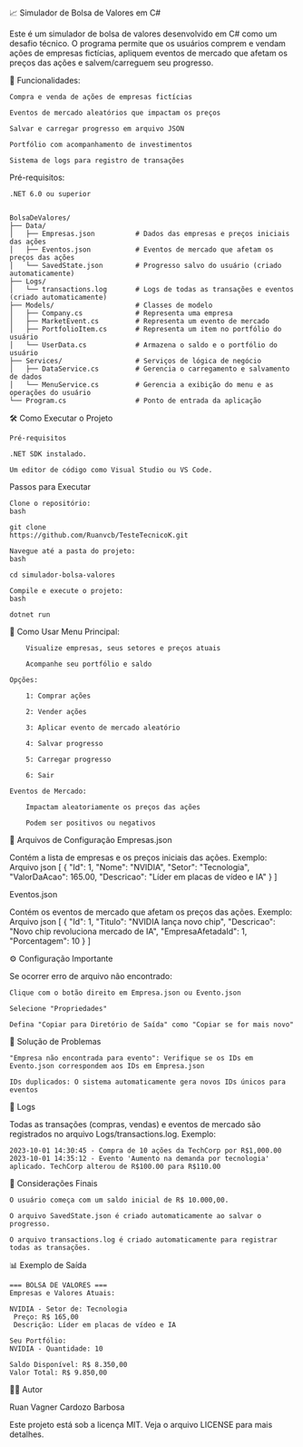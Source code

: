 📈 Simulador de Bolsa de Valores em C#

Este é um simulador de bolsa de valores desenvolvido em C# como um desafio técnico. O programa permite que os usuários comprem e vendam ações de empresas fictícias, apliquem eventos de mercado que afetam os preços das ações e salvem/carreguem seu progresso.

🚀 Funcionalidades:

    Compra e venda de ações de empresas fictícias

    Eventos de mercado aleatórios que impactam os preços

    Salvar e carregar progresso em arquivo JSON

    Portfólio com acompanhamento de investimentos

    Sistema de logs para registro de transações

Pré-requisitos:

    .NET 6.0 ou superior


    BolsaDeValores/
    ├── Data/
    │   ├── Empresas.json          # Dados das empresas e preços iniciais das ações
    │   ├── Eventos.json           # Eventos de mercado que afetam os preços das ações
    │   └── SavedState.json        # Progresso salvo do usuário (criado automaticamente)
    ├── Logs/
    │   └── transactions.log       # Logs de todas as transações e eventos (criado automaticamente)
    ├── Models/                    # Classes de modelo
    │   ├── Company.cs             # Representa uma empresa
    │   ├── MarketEvent.cs         # Representa um evento de mercado
    │   ├── PortfolioItem.cs       # Representa um item no portfólio do usuário
    │   └── UserData.cs            # Armazena o saldo e o portfólio do usuário
    ├── Services/                  # Serviços de lógica de negócio
    │   ├── DataService.cs         # Gerencia o carregamento e salvamento de dados
    │   └── MenuService.cs         # Gerencia a exibição do menu e as operações do usuário
    └── Program.cs                 # Ponto de entrada da aplicação

🛠️ Como Executar o Projeto

    Pré-requisitos

    .NET SDK instalado.

    Um editor de código como Visual Studio ou VS Code.

Passos para Executar

    Clone o repositório:
    bash

    git clone 
    https://github.com/Ruanvcb/TesteTecnicoK.git

    Navegue até a pasta do projeto:
    bash

    cd simulador-bolsa-valores

    Compile e execute o projeto:
    bash

    dotnet run

📝 Como Usar
    Menu Principal:

        Visualize empresas, seus setores e preços atuais

        Acompanhe seu portfólio e saldo

    Opções:

        1: Comprar ações

        2: Vender ações

        3: Aplicar evento de mercado aleatório

        4: Salvar progresso

        5: Carregar progresso

        6: Sair

    Eventos de Mercado:

        Impactam aleatoriamente os preços das ações

        Podem ser positivos ou negativos

📄 Arquivos de Configuração
Empresas.json

Contém a lista de empresas e os preços iniciais das ações. 
Exemplo: Arquivo json
[
  {
    "Id": 1,
    "Nome": "NVIDIA",
    "Setor": "Tecnologia",
    "ValorDaAcao": 165.00,
    "Descricao": "Líder em placas de vídeo e IA"
  }
]

Eventos.json

Contém os eventos de mercado que afetam os preços das ações.
Exemplo: Arquivo json
[
  {
    "Id": 1,
    "Titulo": "NVIDIA lança novo chip",
    "Descricao": "Novo chip revoluciona mercado de IA",
    "EmpresaAfetadaId": 1,
    "Porcentagem": 10
  }
]

⚙️ Configuração Importante

Se ocorrer erro de arquivo não encontrado:

    Clique com o botão direito em Empresa.json ou Evento.json

    Selecione "Propriedades"

    Defina "Copiar para Diretório de Saída" como "Copiar se for mais novo"

🐛 Solução de Problemas

    "Empresa não encontrada para evento": Verifique se os IDs em Evento.json correspondem aos IDs em Empresa.json

    IDs duplicados: O sistema automaticamente gera novos IDs únicos para eventos

📜 Logs

Todas as transações (compras, vendas) e eventos de mercado são registrados no arquivo Logs/transactions.log. 
Exemplo:

    2023-10-01 14:30:45 - Compra de 10 ações da TechCorp por R$1,000.00
    2023-10-01 14:35:12 - Evento 'Aumento na demanda por tecnologia' aplicado. TechCorp alterou de R$100.00 para R$110.00

🛑 Considerações Finais

    O usuário começa com um saldo inicial de R$ 10.000,00.

    O arquivo SavedState.json é criado automaticamente ao salvar o progresso.

    O arquivo transactions.log é criado automaticamente para registrar todas as transações.


📊 Exemplo de Saída

    === BOLSA DE VALORES ===
    Empresas e Valores Atuais:
    
    NVIDIA - Setor de: Tecnologia
     Preço: R$ 165,00
     Descrição: Líder em placas de vídeo e IA
    
    Seu Portfólio:
    NVIDIA - Quantidade: 10
    
    Saldo Disponível: R$ 8.350,00
    Valor Total: R$ 9.850,00


👨‍💻 Autor

Ruan Vagner Cardozo Barbosa

Este projeto está sob a licença MIT. Veja o arquivo LICENSE para mais detalhes.

